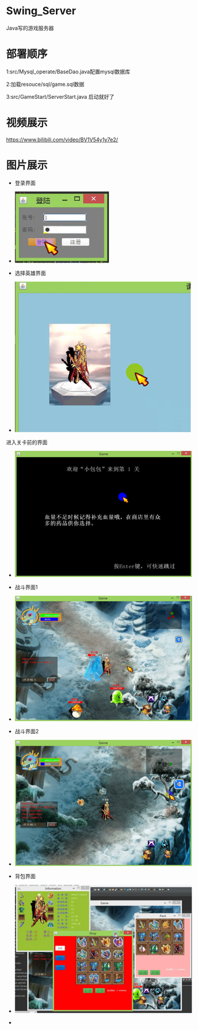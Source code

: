 # Swing_Server
Java写的游戏服务器

# 部署顺序
1:src/Mysql_operate/BaseDao.java配置mysql数据库

2:加载resouce/sql/game.sql数据

3:src/GameStart/ServerStart.java 启动就好了

# 视频展示
https://www.bilibili.com/video/BV1V54y1y7e2/

# 图片展示

* 登录界面

* ![1](https://github.com/xiaobaobao007/Swing_Server/raw/master/resouce/img/show/login.png)

* 选择英雄界面

* ![1](https://github.com/xiaobaobao007/Swing_Server/raw/master/resouce/img/show/choose.png)

进入关卡前的界面

* ![1](https://github.com/xiaobaobao007/Swing_Server/raw/master/resouce/img/show/loading.png)

* 战斗界面1

* ![1](https://github.com/xiaobaobao007/Swing_Server/raw/master/resouce/img/show/fighting1.png)

* 战斗界面2

* ![1](https://github.com/xiaobaobao007/Swing_Server/raw/master/resouce/img/show/fighting2.png)

* 背包界面

* ![1](https://github.com/xiaobaobao007/Swing_Server/raw/master/resouce/img/show/menu.png)

*
